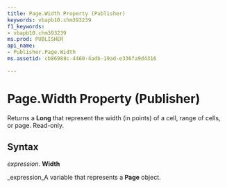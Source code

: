 ```yaml
---
title: Page.Width Property (Publisher)
keywords: vbapb10.chm393239
f1_keywords:
- vbapb10.chm393239
ms.prod: PUBLISHER
api_name:
- Publisher.Page.Width
ms.assetid: cb86988c-4460-4adb-19ad-e336fa9d4316

---
```



# Page.Width Property (Publisher)

Returns a  **Long** that represent the width (in points) of a cell, range of cells, or page. Read-only.


## Syntax

 _expression_. **Width**

 _expression_A variable that represents a  **Page** object.


